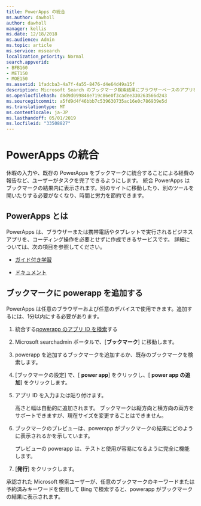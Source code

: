 ```yaml
---
title: PowerApps の統合
ms.author: dawholl
author: dawholl
manager: kellis
ms.date: 12/18/2018
ms.audience: Admin
ms.topic: article
ms.service: mssearch
localization_priority: Normal
search.appverid:
- BFB160
- MET150
- MOE150
ms.assetid: 1fadcba3-4a7f-4a55-8476-d4e64d49a15f
description: Microsoft Search のブックマーク検索結果にブラウザーベースのアプリを含める
ms.openlocfilehash: d8d9d099848e719c86e0f3cadee330263566d243
ms.sourcegitcommit: a5fd9d4f46bbb7c539630735ac16e0c786939e5d
ms.translationtype: MT
ms.contentlocale: ja-JP
ms.lasthandoff: 05/01/2019
ms.locfileid: "33508827"
---
```

# <a name="integrate-powerapps"></a>PowerApps の統合

休暇の入力や、既存の PowerApps をブックマークに統合することによる経費の報告など、ユーザーがタスクを完了できるようにします。 統合 PowerApps はブックマークの結果内に表示されます。別のサイトに移動したり、別のツールを開いたりする必要がなくなり、時間と労力を節約できます。
  
## <a name="what-are-powerapps"></a>PowerApps とは

PowerApps は、ブラウザーまたは携帯電話やタブレットで実行されるビジネスアプリを、コーディング操作を必要とせずに作成できるサービスです。 詳細については、次の項目を参照してください。
  
- [ガイド付き学習](https://docs.microsoft.com/en-us/learn/browse/?products=powerapps)
    
- [ドキュメント](https://docs.microsoft.com/en-us/powerapps/)
    
## <a name="add-a-powerapp-to-a-bookmark"></a>ブックマークに powerapp を追加する

PowerApps は任意のブラウザーおよび任意のデバイスで使用できます。追加するには、1分以内にする必要があります。
  
1. 統合する[powerapp のアプリ ID を検索](https://docs.microsoft.com/en-us/powerapps/maker/canvas-apps/get-sessionid#get-an-app-id)する 
    
2. Microsoft searchadmin ポータルで、[**ブックマーク**] に移動します。
    
3. powerapp を追加するブックマークを追加するか、既存のブックマークを検索します。
    
4. [ブックマークの設定] で、[ **power app**] をクリックし、[ **power app の追加**] をクリックします。
    
5. アプリ ID を入力または貼り付けます。
    
    高さと幅は自動的に追加されます。 ブックマークは縦方向と横方向の両方をサポートできますが、現在サイズを変更することはできません。
    
6. ブックマークのプレビューは、powerapp がブックマークの結果にどのように表示されるかを示しています。
    
    プレビューの powerapp は、テストと使用が容易になるように完全に機能します。
    
7. [**発行**] をクリックします。
    
承認された Microsoft 検索ユーザーが、任意のブックマークのキーワードまたは予約済みキーワードを使用して Bing で検索すると、powerapp がブックマークの結果に表示されます。

  

